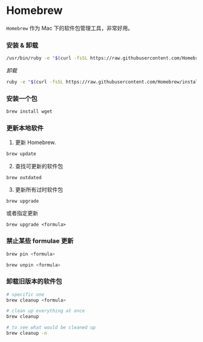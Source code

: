 # Homebrew

`Homebrew` 作为 Mac 下的软件包管理工具，非常好用。

### 安装 & 卸载

```sh
/usr/bin/ruby -e "$(curl -fsSL https://raw.githubusercontent.com/Homebrew/install/master/install)"
```
 
*卸载*
```sh
ruby -e "$(curl -fsSL https://raw.githubusercontent.com/Homebrew/install/master/uninstall)"
```

### 安装一个包
```sh
brew install wget
```

### 更新本地软件

1. 更新 Homebrew. 
```sh
brew update
```

2. 查找可更新的软件包
```
brew outdated
```

3. 更新所有过时软件包
```
brew upgrade
```
或者指定更新
```
brew upgrade <formula>
```

### 禁止某些 formulae 更新
```sh
brew pin <formula>

brew unpin <formula>
```

### 卸载旧版本的软件包

```sh
# specific one
brew cleanup <formula>

# clean up everything at once
brew cleanup

# to see what would be cleaned up
brew cleanup -n
```
